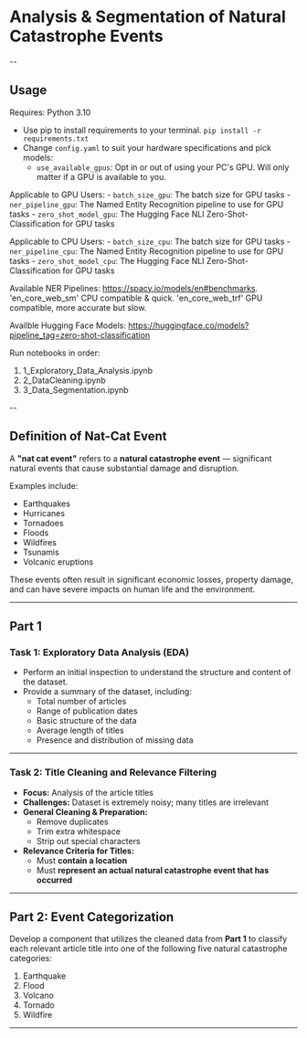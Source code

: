 # Analysis & Segmentation of Natural Catastrophe Events

--

## Usage

Requires: Python 3.10 

- Use pip to install requirements to your terminal. `pip install -r requirements.txt`
- Change `config.yaml` to suit your hardware specifications and pick models:
    - `use_available_gpus`: Opt in or out of using your PC's GPU. Will only matter if a GPU is available to you.

Applicable to GPU Users:
    - `batch_size_gpu`: The batch size for GPU tasks
    - `ner_pipeline_gpu`: The Named Entity Recognition pipeline to use for GPU tasks
    - `zero_shot_model_gpu`: The Hugging Face NLI Zero-Shot-Classification for GPU tasks

Applicable to CPU Users:
    - `batch_size_cpu`: The batch size for GPU tasks
    - `ner_pipeline_cpu`: The Named Entity Recognition pipeline to use for GPU tasks
    - `zero_shot_model_cpu`: The Hugging Face NLI Zero-Shot-Classification for GPU tasks

Available NER Pipelines: https://spacy.io/models/en#benchmarks. 'en_core_web_sm' CPU compatible & quick. 'en_core_web_trf' GPU compatible, more accurate but slow.

Availble Hugging Face Models: https://huggingface.co/models?pipeline_tag=zero-shot-classification

Run notebooks in order:

1. 1_Exploratory_Data_Analysis.ipynb
2. 2_DataCleaning.ipynb
3. 3_Data_Segmentation.ipynb

--

## Definition of Nat-Cat Event

A **"nat cat event"** refers to a **natural catastrophe event** — significant natural events that cause substantial damage and disruption.

Examples include:

- Earthquakes  
- Hurricanes  
- Tornadoes  
- Floods  
- Wildfires  
- Tsunamis  
- Volcanic eruptions  

These events often result in significant economic losses, property damage, and can have severe impacts on human life and the environment.

---

## Part 1

### Task 1: Exploratory Data Analysis (EDA)

- Perform an initial inspection to understand the structure and content of the dataset.
- Provide a summary of the dataset, including:
  - Total number of articles
  - Range of publication dates
  - Basic structure of the data
  - Average length of titles
  - Presence and distribution of missing data

---

### Task 2: Title Cleaning and Relevance Filtering

- **Focus:** Analysis of the article titles
- **Challenges:** Dataset is extremely noisy; many titles are irrelevant
- **General Cleaning & Preparation:**
  - Remove duplicates
  - Trim extra whitespace
  - Strip out special characters
- **Relevance Criteria for Titles:**
  - Must **contain a location**
  - Must **represent an actual natural catastrophe event that has occurred**

---

## Part 2: Event Categorization

Develop a component that utilizes the cleaned data from **Part 1** to classify each relevant article title into one of the following five natural catastrophe categories:

1. Earthquake  
2. Flood  
3. Volcano  
4. Tornado  
5. Wildfire  

---